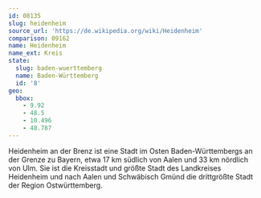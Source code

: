```yaml
---
id: 08135
slug: heidenheim
source_url: 'https://de.wikipedia.org/wiki/Heidenheim'
comparison: 09162
name: Heidenheim
name_ext: Kreis
state:
  slug: baden-wuerttemberg
  name: Baden-Württemberg
  id: '8'
geo:
  bbox:
    - 9.92
    - 48.5
    - 10.496
    - 48.787
---
```


Heidenheim an der Brenz ist eine Stadt im Osten Baden-Württembergs an der Grenze zu Bayern, etwa 17 km südlich von Aalen und 33 km nördlich von Ulm. Sie ist die Kreisstadt und größte Stadt des Landkreises Heidenheim und nach Aalen und Schwäbisch Gmünd die drittgrößte Stadt der Region Ostwürttemberg.
